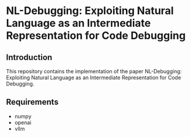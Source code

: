 # NL-Debugging: Exploiting Natural Language as an Intermediate Representation for Code Debugging

## Introduction

This repository contains the  implementation of the paper NL-Debugging: Exploiting Natural Language as an Intermediate Representation for Code Debugging.

## Requirements

- numpy
- openai
- vllm
